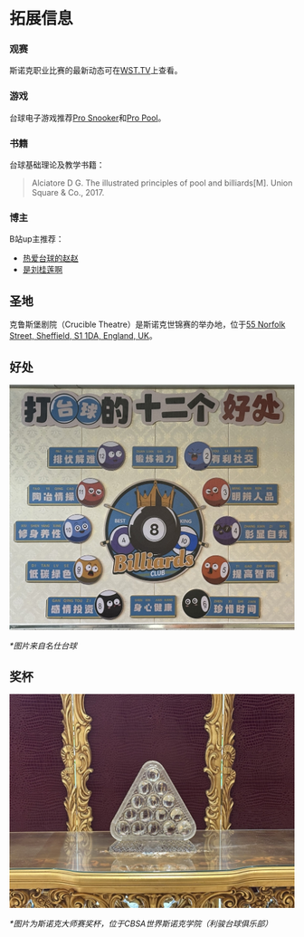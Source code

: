 # 拓展信息

### 观赛

斯诺克职业比赛的最新动态可在[WST.TV](https://www.wst.tv/matches/)上查看。

### 游戏

台球电子游戏推荐[Pro Snooker](https://play.google.com/store/apps/details?id=com.iwaredesigns.prosnooker2012)和[Pro Pool](https://play.google.com/store/apps/details?id=com.iwaredesigns.propool2012)。

### 书籍

台球基础理论及教学书籍：

> Alciatore D G. The illustrated principles of pool and billiards[M]. Union Square & Co., 2017.

### 博主

B站up主推荐：

- [热爱台球的赵赵](https://space.bilibili.com/3493290970188184)
- [是刘桂莲啊](https://space.bilibili.com/483547140)

## 圣地

克鲁斯堡剧院（Crucible Theatre）是斯诺克世锦赛的举办地，位于[55 Norfolk Street, Sheffield, S1 1DA, England, UK](https://www.google.com/maps/@53.3809863,-1.4674374,19z)。

## 好处

![](./img/advantage.jpg)

*\*图片来自名仕台球*

## 奖杯

![](./img/trophy.jpg)

*\*图片为斯诺克大师赛奖杯，位于CBSA世界斯诺克学院（利骏台球俱乐部）*